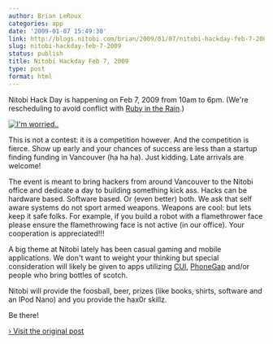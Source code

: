 ```yaml
---
author: Brian LeRoux
categories: app
date: '2009-01-07 15:49:30'
link: http://blogs.nitobi.com/brian/2009/01/07/nitobi-hackday-feb-7-2009/
slug: nitobi-hackday-feb-7-2009
status: publish
title: Nitobi Hackday Feb 7, 2009
type: post
format: html
---
```


Nitobi Hack Day is happening on Feb 7, 2009 from 10am to 6pm. (We're rescheduling to avoid conflict with [Ruby in the Rain](http://rubyintherain.com/).)

[![I'm worried..](http://farm4.static.flickr.com/3384/3178150582_7eeb21a353_m.jpg)](http://www.flickr.com/photos/westcoastlogic/3178150582/)

This is not a contest: it is a competition however. And the competition is fierce. Show up early and your chances of success are less than a startup finding funding in Vancouver (ha ha ha). Just kidding. Late arrivals are welcome!

The event is meant to bring hackers from around Vancouver to the Nitobi office and dedicate a day to building something kick ass. Hacks can be hardware based. Software based. Or (even better) both. We ask that self aware systems do not sport armed weapons. Weapons are cool: but lets keep it safe folks. For example, if you build a robot with a flamethrower face please ensure the flamethrowing face is not active (in our office). Your cooperation is appreciated!!!

A big theme at Nitobi lately has been casual gaming and mobile applications. We don't want to weight your thinking but special consideration will likely be given to apps utilizing [CUI](http://github.com/nitobi/completeui/tree/master), [PhoneGap](http://phonegap.com) and/or people who bring bottles of scotch.

Nitobi will provide the foosball, beer, prizes (like books, shirts, software and an IPod Nano) and you provide the hax0r skillz.

Be there!

[› Visit the original post](http://blogs.nitobi.com/brian/2009/01/07/nitobi-hackday-feb-7-2009/)
